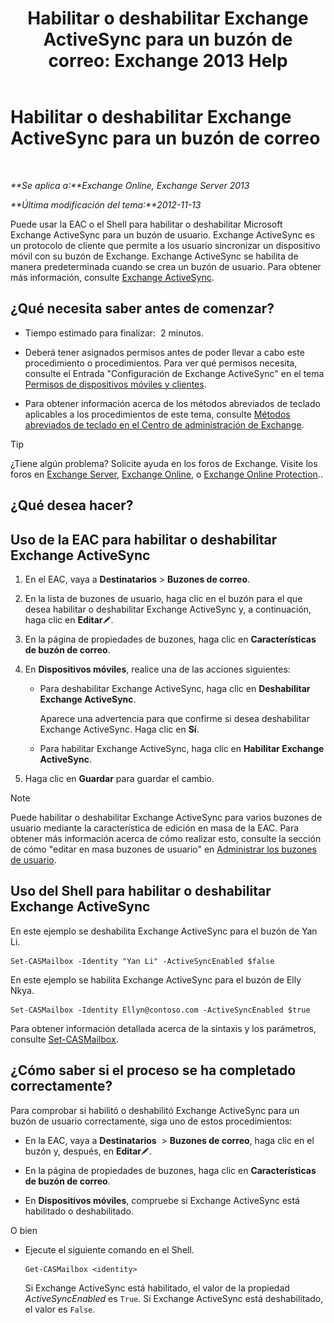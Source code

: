 ﻿---
title: 'Habilitar o deshabilitar Exchange ActiveSync para un buzón de correo: Exchange 2013 Help'
TOCTitle: Habilitar o deshabilitar Exchange ActiveSync para un buzón de correo
ms:assetid: dcf7c05b-b1b9-4b0f-800d-fec9f2ddc9e4
ms:mtpsurl: https://technet.microsoft.com/es-es/library/Bb124809(v=EXCHG.150)
ms:contentKeyID: 50556895
ms.date: 04/23/2018
mtps_version: v=EXCHG.150
ms.translationtype: HT
---

# Habilitar o deshabilitar Exchange ActiveSync para un buzón de correo

 

_**Se aplica a:**Exchange Online, Exchange Server 2013_

_**Última modificación del tema:**2012-11-13_

Puede usar la EAC o el Shell para habilitar o deshabilitar Microsoft Exchange ActiveSync para un buzón de usuario. Exchange ActiveSync es un protocolo de cliente que permite a los usuario sincronizar un dispositivo móvil con su buzón de Exchange. Exchange ActiveSync se habilita de manera predeterminada cuando se crea un buzón de usuario. Para obtener más información, consulte [Exchange ActiveSync](exchange-activesync-exchange-2013-help.md).

## ¿Qué necesita saber antes de comenzar?

  - Tiempo estimado para finalizar:  2 minutos.

  - Deberá tener asignados permisos antes de poder llevar a cabo este procedimiento o procedimientos. Para ver qué permisos necesita, consulte el Entrada "Configuración de Exchange ActiveSync" en el tema [Permisos de dispositivos móviles y clientes](clients-and-mobile-devices-permissions-exchange-2013-help.md).

  - Para obtener información acerca de los métodos abreviados de teclado aplicables a los procedimientos de este tema, consulte [Métodos abreviados de teclado en el Centro de administración de Exchange](keyboard-shortcuts-in-the-exchange-admin-center-exchange-online-protection-help.md).


> [!TIP]
> ¿Tiene algún problema? Solicite ayuda en los foros de Exchange. Visite los foros en <A href="https://go.microsoft.com/fwlink/p/?linkid=60612">Exchange Server</A>, <A href="https://go.microsoft.com/fwlink/p/?linkid=267542">Exchange Online</A>, o <A href="https://go.microsoft.com/fwlink/p/?linkid=285351">Exchange Online Protection</A>..



## ¿Qué desea hacer?

## Uso de la EAC para habilitar o deshabilitar Exchange ActiveSync

1.  En el EAC, vaya a **Destinatarios** \> **Buzones de correo**.

2.  En la lista de buzones de usuario, haga clic en el buzón para el que desea habilitar o deshabilitar Exchange ActiveSync y, a continuación, haga clic en **Editar**![Icono Editar](images/Bb124582.6f53ccb2-1f13-4c02-bea0-30690e6ea71d(EXCHG.150).gif "Icono Editar").

3.  En la página de propiedades de buzones, haga clic en **Características de buzón de correo**.

4.  En **Dispositivos móviles**, realice una de las acciones siguientes:
    
      - Para deshabilitar Exchange ActiveSync, haga clic en **Deshabilitar Exchange ActiveSync**.
        
        Aparece una advertencia para que confirme si desea deshabilitar Exchange ActiveSync. Haga clic en **Sí**.
    
      - Para habilitar Exchange ActiveSync, haga clic en **Habilitar Exchange ActiveSync**.

5.  Haga clic en **Guardar** para guardar el cambio.


> [!NOTE]
> Puede habilitar o deshabilitar Exchange ActiveSync para varios buzones de usuario mediante la característica de edición en masa de la EAC. Para obtener más información acerca de cómo realizar esto, consulte la sección de cómo "editar en masa buzones de usuario" en <A href="manage-user-mailboxes-exchange-2013-help.md">Administrar los buzones de usuario</A>.



## Uso del Shell para habilitar o deshabilitar Exchange ActiveSync

En este ejemplo se deshabilita Exchange ActiveSync para el buzón de Yan Li.

    Set-CASMailbox -Identity "Yan Li" -ActiveSyncEnabled $false

En este ejemplo se habilita Exchange ActiveSync para el buzón de Elly Nkya.

    Set-CASMailbox -Identity Ellyn@contoso.com -ActiveSyncEnabled $true

Para obtener información detallada acerca de la sintaxis y los parámetros, consulte [Set-CASMailbox](https://technet.microsoft.com/es-es/library/bb125264\(v=exchg.150\)).

## ¿Cómo saber si el proceso se ha completado correctamente?

Para comprobar si habilitó o deshabilitó Exchange ActiveSync para un buzón de usuario correctamente, siga uno de estos procedimientos:

  - En la EAC, vaya a **Destinatarios**  \> **Buzones de correo**, haga clic en el buzón y, después, en **Editar**![Icono Editar](images/Bb124582.6f53ccb2-1f13-4c02-bea0-30690e6ea71d(EXCHG.150).gif "Icono Editar").

  - En la página de propiedades de buzones, haga clic en **Características de buzón de correo**.

  - En **Dispositivos móviles**, compruebe si Exchange ActiveSync está habilitado o deshabilitado.

O bien

  - Ejecute el siguiente comando en el Shell.
    
        Get-CASMailbox <identity>
    
    Si Exchange ActiveSync está habilitado, el valor de la propiedad *ActiveSyncEnabled* es `True`. Si Exchange ActiveSync está deshabilitado, el valor es `False`.

